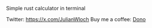 Simple rust calculator in terminal

Twitter: 
https://x.com/JulianWloch
Buy me a coffee:
[Dono](https://paypal.me/YoulianMedium?country.x=PL&locale.x=pl_PL)

